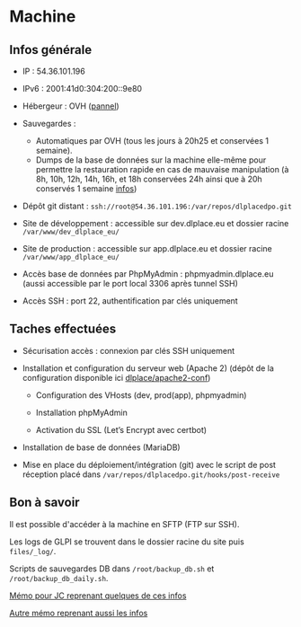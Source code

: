 # Machine

## Infos générale

* IP : 54.36.101.196
  
* IPv6 : 2001:41d0:304:200::9e80 

* Hébergeur : OVH ([pannel](https://www.ovh.com/manager/dedicated/#/vps/vps-81694db7.vps.ovh.net/dashboard))

* Sauvegardes :
  * Automatiques par OVH (tous les jours à 20h25 et conservées 1 
    semaine).
  * Dumps de la base de données sur la machine elle-même pour 
    permettre la restauration rapide en cas de mauvaise manipulation (à 8h, 
    10h, 12h, 14h, 16h, et 18h conservées 24h ainsi que à 20h conservés 1 
    semaine [infos](https://github.com/dlplace/dlplacedpo/issues/105))
  
* Dépôt git distant : `ssh://root@54.36.101.196:/var/repos/dlplacedpo.git`

* Site de développement : accessible sur dev.dlplace.eu et dossier racine 
  `/var/www/dev_dlplace_eu/`

* Site de production : accessible sur app.dlplace.eu et dossier racine 
  `/var/www/app_dlplace_eu/`

* Accès base de données par PhpMyAdmin : phpmyadmin.dlplace.eu (aussi 
  accessible par le port local 3306 après tunnel SSH)

* Accès SSH : port 22, authentification par clés uniquement

## Taches effectuées

* Sécurisation accès : connexion par clés SSH uniquement

* Installation et configuration du serveur web (Apache 2) (dépôt de la 
  configuration disponible ici
  [dlplace/apache2-conf](https://github.com/dlplace/apache2-conf))

  * Configuration des VHosts (dev, prod(app), phpmyadmin)
   
  * Installation phpMyAdmin
   
  * Activation du SSL (Let’s Encrypt avec certbot)

* Installation de base de données (MariaDB)

* Mise en place du déploiement/intégration (git) avec le script de post 
  réception placé dans `/var/repos/dlplacedpo.git/hooks/post-receive`

## Bon à savoir

Il est possible d'accéder à la machine en SFTP (FTP sur SSH).

Les logs de GLPI se trouvent dans le dossier racine du site puis `files/_log/`.

Scripts de sauvegardes DB dans `/root/backup_db.sh` et 
`/root/backup_db_daily.sh`.

[Mémo pour JC reprenant quelques de ces infos](https://bellaspsy.sharepoint.com/:w:/r/sites/DLPlace/_layouts/15/Doc.aspx?sourcedoc=%7BF5FC2738-1722-4501-A8F9-9CC012284303%7D&file=M%C3%A9mo.docx&action=default&mobileredirect=true&cid=00bceb04-6562-4225-8669-b434de3ab921)

[Autre mémo reprenant aussi les infos](https://bellaspsy.sharepoint.com/:w:/r/sites/DLPlace/_layouts/15/Doc.aspx?sourcedoc=%7B62CADBCA-0E3C-4785-9611-BDDECC6099F0%7D&file=GitHub%20synchronisation.docx&action=default&mobileredirect=true)